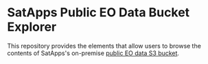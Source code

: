 # SatApps Public EO Data Bucket Explorer

This repository provides the elements that allow users to browse the contents of SatApps's on-premise [public EO data S3 bucket](https://public-eo-data.s3-uk-1.sa-catapult.co.uk/index.html).
